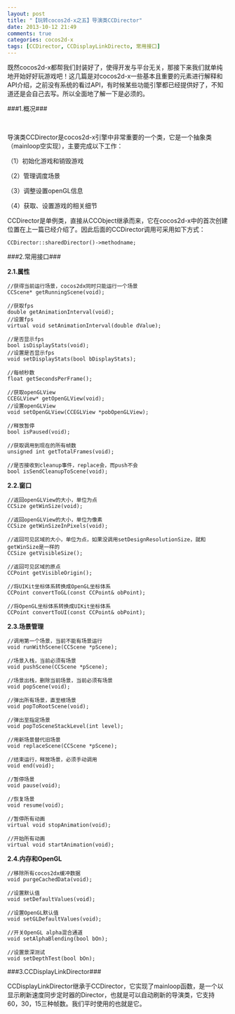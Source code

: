 ```yaml
---
layout: post
title: "【玩转cocos2d-x之五】导演类CCDirector"
date: 2013-10-12 21:49
comments: true
categories: cocos2d-x
tags: [CCDirector, CCDisplayLinkDirecto, 常用接口]
---
```


既然cocos2d-x都帮我们封装好了，使得开发与平台无关，那接下来我们就单纯地开始好好玩游戏吧！这几篇是对cocos2d-x一些基本且重要的元素进行解释和API介绍，之前没有系统的看过API，有时候某些功能引擎都已经提供好了，不知道还是会自己去写。所以全面地了解一下是必须的。

<!-- more -->

###1.概况###

<div align="center"><img src="http://img.blog.csdn.net/20131012091844921?watermark/2/text/aHR0cDovL2Jsb2cuY3Nkbi5uZXQvamFja3lzdHVkaW8=/font/5a6L5L2T/fontsize/400/fill/I0JBQkFCMA==/dissolve/70/gravity/SouthEast" alt="" border="0" title="CCDirector" /><br></br></div>


导演类CCDirector是cocos2d-x引擎中非常重要的一个类，它是一个抽象类（mainloop空实现），主要完成以下工作：

（1）初始化游戏和销毁游戏

（2）管理调度场景

（3）调整设置openGL信息

（4）获取、设置游戏的相关细节


CCDirector是单例类，直接从CCObject继承而来，它在cocos2d-x中的首次创建位置在上一篇已经介绍了。因此后面的CCDirector调用可采用如下方式：

	CCDirector::sharedDirector()->methodname;

###2.常用接口###

**2.1.属性**

    //获得当前运行场景，cocos2dx同时只能运行一个场景  
    CCScene* getRunningScene(void);  
      
    //获取fps  
    double getAnimationInterval(void);  
    //设置fps  
    virtual void setAnimationInterval(double dValue);  
      
    //是否显示fps  
    bool isDisplayStats(void);  
    //设置是否显示fps  
    void setDisplayStats(bool bDisplayStats);  
      
    //每帧秒数  
    float getSecondsPerFrame();  
      
    //获取openGLView  
    CCEGLView* getOpenGLView(void);  
    //设置openGLView  
    void setOpenGLView(CCEGLView *pobOpenGLView);  
      
    //释放暂停  
    bool isPaused(void);  
      
    //获取调用到现在的所有帧数  
    unsigned int getTotalFrames(void);  
      
    //是否接收到cleanup事件，replace会，而push不会  
    bool isSendCleanupToScene(void);  

**2.2.窗口**
 
    //返回openGLView的大小，单位为点  
    CCSize getWinSize(void);  
      
    //返回openGLView的大小，单位为像素  
    CCSize getWinSizeInPixels(void);  
      
    //返回可见区域的大小，单位为点，如果没调用setDesignResolutionSize，就和getWinSize是一样的  
    CCSize getVisibleSize();  
      
    //返回可见区域的原点  
    CCPoint getVisibleOrigin();  
      
    //将UIKit坐标体系转换成OpenGL坐标体系  
    CCPoint convertToGL(const CCPoint& obPoint);  
      
    //将OpenGL坐标体系转换成UIKit坐标体系
    CCPoint convertToUI(const CCPoint& obPoint);  

**2.3.场景管理**

    //调用第一个场景，当前不能有场景运行  
    void runWithScene(CCScene *pScene);  
      
    //场景入栈，当前必须有场景  
    void pushScene(CCScene *pScene);  
      
    //场景出栈，删除当前场景，当前必须有场景  
    void popScene(void);  
      
    //弹出所有场景，直至根场景  
    void popToRootScene(void);  
      
    //弹出至指定场景  
    void popToSceneStackLevel(int level);  
      
    //用新场景替代旧场景  
    void replaceScene(CCScene *pScene);  
      
    //结束运行，释放场景，必须手动调用  
    void end(void);  
      
    //暂停场景  
    void pause(void);  
      
    //恢复场景  
    void resume(void);  
      
    //暂停所有动画  
    virtual void stopAnimation(void);  
      
    //开始所有动画  
    virtual void startAnimation(void);  

**2.4.内存和OpenGL**

    //移除所有cocos2dx缓冲数据  
    void purgeCachedData(void);  
      
    //设置默认值  
    void setDefaultValues(void);  
      
    //设置OpenGL默认值  
    void setGLDefaultValues(void);  
      
    //开关OpenGL alpha混合通道  
    void setAlphaBlending(bool bOn);  
      
    //设置景深测试  
    void setDepthTest(bool bOn);  

###3.CCDisplayLinkDirector###

CCDisplayLinkDirector继承于CCDirector，它实现了mainloop函数，是一个以显示刷新速度同步定时器的Director，也就是可以自动刷新的导演类，它支持60，30，15三种帧数。我们平时使用的也就是它。